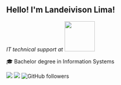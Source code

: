 <!--
**Landeivison/Landeivison** is a ✨ _special_ ✨ repository because its `README.md` (this file) appears on your GitHub profile.

Here are some ideas to get you started:

- 🔭 I’m currently working on ...
- 🌱 I’m currently learning ...
- 👯 I’m looking to collaborate on ...
- 🤔 I’m looking for help with ...
- 💬 Ask me about ...
- 📫 How to reach me: ...
- 😄 Pronouns: ...
- ⚡ Fun fact: ...
-->

<h2>Hello! I'm Landeivison Lima!</h2>
<p><em>IT technical support at  <a href="https://www.ursula.com.br/"><img src="https://www.ursula.com.br/images/topo-logo-sta.png" width="80"></a> 
</em></p>

:mortar_board: Bachelor degree in Information Systems

[![](https://img.shields.io/badge/-LinkedIn-222222?style=flat-square&logo=Linkedin&logoColor=white&color=blue&link=https://www.linkedin.com/in/josé-landeivison-da-silva-lima/)](https://www.linkedin.com/in/josé-landeivison-da-silva-lima/)
[![](https://img.shields.io/badge/-Facebook-222222?style=flat-square&logo=Facebook&logoColor=white&color=blue&link=https://www.facebook.com/Landeivison/)](https://www.facebook.com/Landeivison/)
![GitHub followers](https://img.shields.io/github/followers/Landeivison?label=Follow&style=social)

